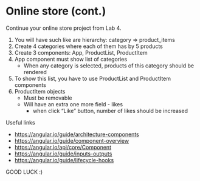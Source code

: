 # Online store (cont.)

Continue your online store project from Lab 4.

1. You will have such like are hierarchy: category => product_items
2. Create 4 categories where each of them has by 5 products 
3. Create 3 components: App, ProductList, ProductItem
4. App component must show list of categories
    * When any category is selected, products of this category should be rendered
5. To show this list, you have to use ProductList and ProductItem components
6. ProductItem objects
    * Must be removable
    * Will have an extra one more field - likes
        * when click “Like” button, number of likes should be increased



Useful links
- https://angular.io/guide/architecture-components
- https://angular.io/guide/component-overview
- https://angular.io/api/core/Component
- https://angular.io/guide/inputs-outputs
- https://angular.io/guide/lifecycle-hooks




GOOD LUCK :)
